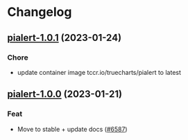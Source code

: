 # Changelog



## [pialert-1.0.1](https://github.com/truecharts/charts/compare/pialert-1.0.0...pialert-1.0.1) (2023-01-24)

### Chore

- update container image tccr.io/truecharts/pialert to latest
  
  


## [pialert-1.0.0](https://github.com/truecharts/charts/compare/pialert-0.0.4...pialert-1.0.0) (2023-01-21)

### Feat

- Move to stable + update docs ([#6587](https://github.com/truecharts/charts/issues/6587))
  
  